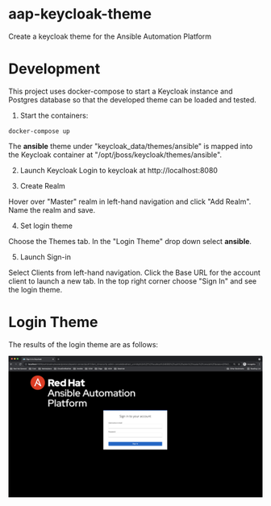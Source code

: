 # aap-keycloak-theme
Create a keycloak theme for the Ansible Automation Platform


# Development

This project uses docker-compose to start a Keycloak instance and Postgres database so that the developed theme can be loaded and tested.

1.  Start the containers:
```
docker-compose up
```

The **ansible** theme under "keycloak_data/themes/ansible" is mapped into the Keycloak container at "/opt/jboss/keycloak/themes/ansible".

2. Launch Keycloak
Login to keycloak at http://localhost:8080

3. Create Realm

Hover over "Master" realm in left-hand navigation and click "Add Realm". Name the realm and save.

4. Set login theme

Choose the Themes tab. In the "Login Theme" drop down select **ansible**.

5. Launch Sign-in

Select Clients from left-hand navigation. Click the Base URL for the account client to launch a new tab.
In the top right corner choose "Sign In" and see the login theme.

# Login Theme

The results of the login theme are as follows:

![](screen-captures/login.png)